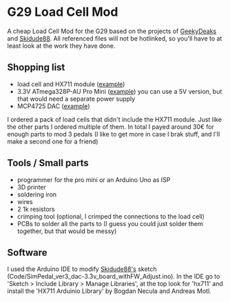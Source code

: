 # G29 Load Cell Mod
A cheap Load Cell Mod for the G29 based on the projects of [GeekyDeaks](https://github.com/GeekyDeaks/g29-load-cell) and [Skidude88](https://github.com/Skidude88/Skidude88-G29-PS4-LoadCell-Arduino). All referenced files will not be hotlinked, so you'll have to at least look at the work they have done.

## Shopping list
 * load cell and HX711 module ([example](https://usa.banggood.com/4pcs-DIY-50KG-Body-Load-Cell-Weight-Strain-Sensor-Resistance-With-HX711-AD-Module-p-1326815.html))
 * 3.3V ATmega328P-AU Pro Mini ([example](https://www.banggood.com/3Pcs-3_3V-8MHz-ATmega328P-AU-Pro-Mini-Microcontroller-With-Pins-Development-Board-p-980290.html)) you can use a 5V version, but that would need a separate power supply
 * MCP4725 DAC ([example](https://www.banggood.com/3Pcs-CJMCU-MCP4725-I2C-DAC-Development-Board-Module-p-1051690.html))
 
I ordered a pack of load cells that didn't include the HX711 module. Just like the other parts I ordered multiple of them. In total I payed around 30€ for enough parts to mod 3 pedals (I like to get more in case I brak stuff, and I'll make a second one for a friend)

## Tools / Small parts
* programmer for the pro mini or an Arduino Uno as ISP
* 3D printer
* soldering iron
* wires
* 2 1k resistors
* crimping tool (optional, I crimped the connections to the load cell)
* PCBs to solder all the parts to (I guess you could just solder them together, but that would be messy)

## Software

I used the Arduino IDE to modify [Skidude88's](https://github.com/Skidude88/Skidude88-G29-PS4-LoadCell-Arduino) sketch (Code/SimPedal_ver3_dac-3.3v_board_withFW_Adjust.ino). In the IDE go to 'Sketch > Include Library > Manage Libraries', at the top look for 'hx711' and install the 'HX711 Arduinio Library' by Bogdan Necula and Andreas Motl.

